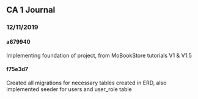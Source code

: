 ## CA 1 Journal

### 12/11/2019

#### a679940

Implementing foundation of project, from MoBookStore tutorials V1 & V1.5

#### f75e3d7

Created all migrations for necessary tables created in ERD, also implemented seeder for users and user_role table